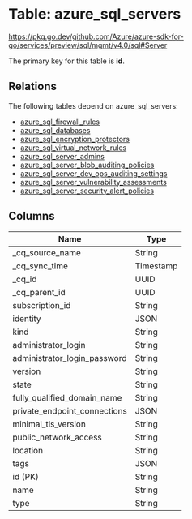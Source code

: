 # Table: azure_sql_servers

https://pkg.go.dev/github.com/Azure/azure-sdk-for-go/services/preview/sql/mgmt/v4.0/sql#Server

The primary key for this table is **id**.

## Relations
The following tables depend on azure_sql_servers:
  - [azure_sql_firewall_rules](azure_sql_firewall_rules.md)
  - [azure_sql_databases](azure_sql_databases.md)
  - [azure_sql_encryption_protectors](azure_sql_encryption_protectors.md)
  - [azure_sql_virtual_network_rules](azure_sql_virtual_network_rules.md)
  - [azure_sql_server_admins](azure_sql_server_admins.md)
  - [azure_sql_server_blob_auditing_policies](azure_sql_server_blob_auditing_policies.md)
  - [azure_sql_server_dev_ops_auditing_settings](azure_sql_server_dev_ops_auditing_settings.md)
  - [azure_sql_server_vulnerability_assessments](azure_sql_server_vulnerability_assessments.md)
  - [azure_sql_server_security_alert_policies](azure_sql_server_security_alert_policies.md)

## Columns
| Name          | Type          |
| ------------- | ------------- |
|_cq_source_name|String|
|_cq_sync_time|Timestamp|
|_cq_id|UUID|
|_cq_parent_id|UUID|
|subscription_id|String|
|identity|JSON|
|kind|String|
|administrator_login|String|
|administrator_login_password|String|
|version|String|
|state|String|
|fully_qualified_domain_name|String|
|private_endpoint_connections|JSON|
|minimal_tls_version|String|
|public_network_access|String|
|location|String|
|tags|JSON|
|id (PK)|String|
|name|String|
|type|String|